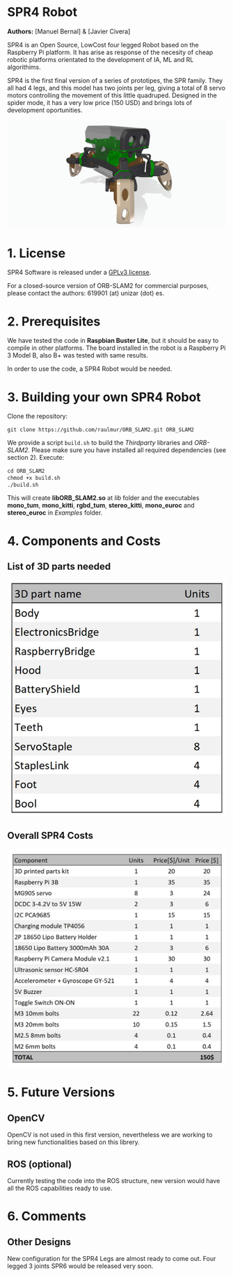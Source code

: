 # SPR4 Robot

**Authors:** [Manuel Bernal] & [Javier Civera]

SPR4 is an Open Source, LowCost four legged Robot based on the Raspberry Pi platform. 
It has arise as response of the necesity of cheap robotic platforms orientated to the development of IA, ML and RL algorithims.

SPR4 is the first final version of a series of prototipes, the SPR family. They all had 4 legs, and this model has two joints per leg, giving a total of 8 servo motors controlling the movement of this little quadruped. Designed in the spider mode, it has a very low price (150 USD) and brings lots of development oportunities.

![](SPR4_pics/SPR4_perspective_color.jpg)

# 1. License
SPR4 Software is released under a [GPLv3 license](https://https://github.com/TomBlackroad/SPR4/blob/master/LICENSE).

For a closed-source version of ORB-SLAM2 for commercial purposes, please contact the authors: 619901 (at) unizar (dot) es.

# 2. Prerequisites
We have tested the code in **Raspbian Buster Lite**, but it should be easy to compile in other platforms. The board installed in the robot is a Raspberry Pi 3 Model B, also B+ was tested with same results.

In order to use the code, a SPR4 Robot would be needed.

# 3. Building your own SPR4 Robot

Clone the repository:
```
git clone https://github.com/raulmur/ORB_SLAM2.git ORB_SLAM2
```

We provide a script `build.sh` to build the *Thirdparty* libraries and *ORB-SLAM2*. Please make sure you have installed all required dependencies (see section 2). Execute:
```
cd ORB_SLAM2
chmod +x build.sh
./build.sh
```

This will create **libORB_SLAM2.so**  at *lib* folder and the executables **mono_tum**, **mono_kitti**, **rgbd_tum**, **stereo_kitti**, **mono_euroc** and **stereo_euroc** in *Examples* folder.

# 4. Components and Costs

## List of 3D parts needed
![](SPR4_data/SPR4_parts.JPG)
## Overall SPR4 Costs
![](SPR4_data/SPR4_costs.JPG)

# 5. Future Versions

## OpenCV
OpenCV is not used in this first version, nevertheless we are working to bring new functionalities based on this librery.

## ROS (optional)
Currently testing the code into the ROS structure, new version would have all the ROS capabilities ready to use. 

# 6. Comments

## Other Designs
New configuration for the SPR4 Legs are almost ready to come out. Four legged 3 joints SPR6 would be released very soon.
